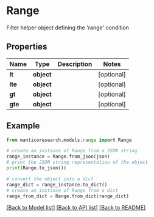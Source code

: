 # Range

Filter helper object defining the 'range' condition

## Properties

Name | Type | Description | Notes
------------ | ------------- | ------------- | -------------
**lt** | **object** |  | [optional] 
**lte** | **object** |  | [optional] 
**gt** | **object** |  | [optional] 
**gte** | **object** |  | [optional] 

## Example

```python
from manticoresearch.models.range import Range

# create an instance of Range from a JSON string
range_instance = Range.from_json(json)
# print the JSON string representation of the object
print(Range.to_json())

# convert the object into a dict
range_dict = range_instance.to_dict()
# create an instance of Range from a dict
range_from_dict = Range.from_dict(range_dict)
```
[[Back to Model list]](../README.md#documentation-for-models) [[Back to API list]](../README.md#documentation-for-api-endpoints) [[Back to README]](../README.md)


